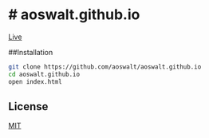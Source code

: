# # aoswalt.github.io

[Live](https://aoswalt.github.io)

<!-- ![Screenshot](https://aoswalt.github.io/images/) -->

##Installation

```sh
git clone https://github.com/aoswalt/aoswalt.github.io
cd aoswalt.github.io
open index.html
```

## License

[MIT](https://raw.githubusercontent.com/aoswalt/aoswalt.github.io/master/LICENSE)
